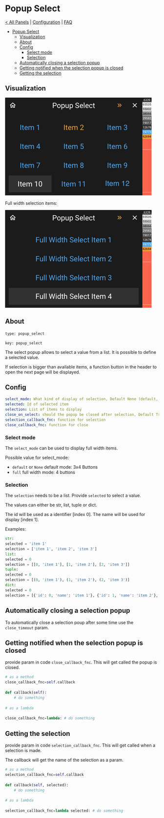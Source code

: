 # Popup Select

[< All Panels](README.md) | [Configuration](../Config.md) | [FAQ](../FAQ.md)

- [Popup Select](#popup-select)
  - [Visualization](#visualization)
  - [About](#about)
  - [Config](#config)
    - [Select mode](#select-mode)
    - [Selection](#selection)
  - [Automatically closing a selection popup](#automatically-closing-a-selection-popup)
  - [Getting notified when the selection popup is closed](#getting-notified-when-the-selection-popup-is-closed)
  - [Getting the selection](#getting-the-selection)

## Visualization

![Popup Select](../assets/popup_select.png)

Full width selection items:

![Popup Select Full Width](../assets/popup_select_full_width.png)

## About

`type: popup_select`

`key: popup_select`

The select popup allows to select a value from a list. It is possible to define a
selected value.

If selection is bigger than available items, a function button in the header to open the next page will be displayed.

## Config

```yaml
select_mode: What kind of display of selection, Default None (default, full)
selected: Id of selected item
selection: List of items to display
close_on_select: should the popup be closed after selection, Default True
selection_callback_fnc: function for selection
close_callback_fnc: function for close
```

### Select mode

The `select_mode` can be used to display full width items.

Possible value for select_mode:

- `default` or `None` default mode: 3x4 Buttons
- `full` full width mode: 4 buttons

### Selection

The `selection` needs to be a list.
Provide `selected` to select a value.

The values can either be str, list, tuple or dict.

The id will be used as a identifier [index 0].
The name will be used for display [index 1].

Examples:

```python
str:
selected = 'item 1'
selection = ['item 1', 'item 2', 'item 3']
list:
selected = 0
selection = [[0, 'item 1'], [1, 'item 2'], [2, 'item 3']]
tuple:
selected = 0
selection = [(0, 'item 1'), (1, 'item 2'), (2, 'item 3')]
dict:
selected = 0
selection = [{'id': 0, 'name': 'item 1'}, {'id': 1, 'name': 'item 2'}, {'id': 0, 'name': 'item 3'}]
```

## Automatically closing a selection popup

To automatically close a selection poup after some time use the `close_timeout` param.

## Getting notified when the selection popup is closed

provide param in code `close_callback_fnc`. This will get called the popup is closed.

```python
# as a method
close_callback_fnc=self.callback

def callback(self):
    # do something

# as a lambda

close_callback_fnc=lambda: # do something
```

## Getting the selection

provide param in code `selection_callback_fnc`. This will get called when a selection is made.

The callback will get the name of the selection as a param.

```python
# as a method
selection_callback_fnc=self.callback

def callback(self, selected):
    # do something

# as a lambda

selection_callback_fnc=lambda selected: # do something
```
